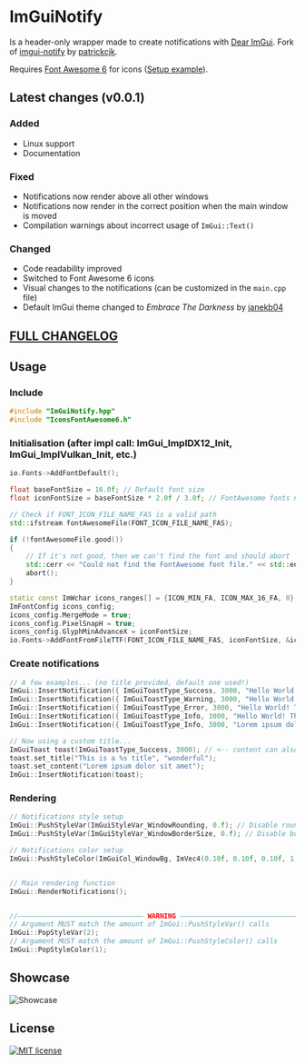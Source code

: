 #  ImGuiNotify
Is a header-only wrapper made to create notifications with [Dear ImGui](https://github.com/ocornut/imgui). Fork of [imgui-notify](https://github.com/patrickcjk/imgui-notify) by [patrickcjk](https://github.com/patrickcjk).

Requires [Font Awesome 6](https://fontawesome.com/) for icons ([Setup example](https://github.com/juliettef/IconFontCppHeaders)).

## Latest changes (v0.0.1)
### Added
- Linux support
- Documentation

### Fixed
- Notifications now render above all other windows
- Notifications now render in the correct position when the main window is moved
- Compilation warnings about incorrect usage of ```ImGui::Text()```

### Changed
- Code readability improved
- Switched to Font Awesome 6 icons
- Visual changes to the notifications (can be customized in the ```main.cpp``` file)
- Default ImGui theme changed to *Embrace The Darkness* by [janekb04](https://github.com/janekb04)

## [FULL CHANGELOG](https://github.com/TyomaVader/ImGuiNotify/blob/Dev/CHANGELOG.md)

## Usage
### Include
```c++
#include "ImGuiNotify.hpp"
#include "IconsFontAwesome6.h"
```
### Initialisation (after impl call: ImGui_ImplDX12_Init, ImGui_ImplVulkan_Init, etc.)
```c++
io.Fonts->AddFontDefault();

float baseFontSize = 16.0f; // Default font size
float iconFontSize = baseFontSize * 2.0f / 3.0f; // FontAwesome fonts need to have their sizes reduced by 2.0f/3.0f in order to align correctly

// Check if FONT_ICON_FILE_NAME_FAS is a valid path
std::ifstream fontAwesomeFile(FONT_ICON_FILE_NAME_FAS);

if (!fontAwesomeFile.good())
{
    // If it's not good, then we can't find the font and should abort
    std::cerr << "Could not find the FontAwesome font file." << std::endl;
    abort();
}

static const ImWchar icons_ranges[] = {ICON_MIN_FA, ICON_MAX_16_FA, 0};
ImFontConfig icons_config;
icons_config.MergeMode = true;
icons_config.PixelSnapH = true;
icons_config.GlyphMinAdvanceX = iconFontSize;
io.Fonts->AddFontFromFileTTF(FONT_ICON_FILE_NAME_FAS, iconFontSize, &icons_config, icons_ranges);
```
### Create notifications
```c++
// A few examples... (no title provided, default one used!)
ImGui::InsertNotification({ ImGuiToastType_Success, 3000, "Hello World! This is a success! %s", "We can also format here:)" });
ImGui::InsertNotification({ ImGuiToastType_Warning, 3000, "Hello World! This is a warning! %d", 0x1337 });
ImGui::InsertNotification({ ImGuiToastType_Error, 3000, "Hello World! This is an error! 0x%X", 0xDEADBEEF });
ImGui::InsertNotification({ ImGuiToastType_Info, 3000, "Hello World! This is an info!" });
ImGui::InsertNotification({ ImGuiToastType_Info, 3000, "Lorem ipsum dolor sit amet, consectetur adipiscing elit, sed do eiusmod tempor incididunt ut labore et dolore magna aliqua. Ut enim ad minim veniam, quis nostrud exercitation" });

// Now using a custom title...
ImGuiToast toast(ImGuiToastType_Success, 3000); // <-- content can also be passed here as above
toast.set_title("This is a %s title", "wonderful");
toast.set_content("Lorem ipsum dolor sit amet");
ImGui::InsertNotification(toast);
```
### Rendering
```c++
// Notifications style setup
ImGui::PushStyleVar(ImGuiStyleVar_WindowRounding, 0.f); // Disable round borders
ImGui::PushStyleVar(ImGuiStyleVar_WindowBorderSize, 0.f); // Disable borders

// Notifications color setup
ImGui::PushStyleColor(ImGuiCol_WindowBg, ImVec4(0.10f, 0.10f, 0.10f, 1.00f)); // Background color


// Main rendering function
ImGui::RenderNotifications();


//——————————————————————————————— WARNING ———————————————————————————————
// Argument MUST match the amount of ImGui::PushStyleVar() calls 
ImGui::PopStyleVar(2);
// Argument MUST match the amount of ImGui::PushStyleColor() calls 
ImGui::PopStyleColor(1);
```

## Showcase
![Showcase](https://s11.gifyu.com/images/Sc3BQ.gif)

## License
[![MIT license](https://img.shields.io/badge/License-MIT-blue.svg)](https://github.com/TyomaVader/ImGuiNotify/blob/Dev/LICENSE)
